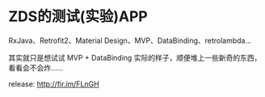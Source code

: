 # ZDS的测试(实验)APP

RxJava、Retrofit2、Material Design、MVP、DataBinding、retrolambda...

其实就只是想试试 MVP + DataBinding 实际的样子，顺便堆上一些新奇的东西，看看会不会炸……

release: http://fir.im/FLnGH
